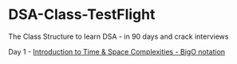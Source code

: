 # DSA-Class-TestFlight
 The Class Structure to learn DSA - in 90 days and crack interviews

Day 1 - [Introduction to Time & Space Complexities - BigO notation](https://github.com/Laxminarayen/DSA-Class-TestFlight/tree/main/BigO)
